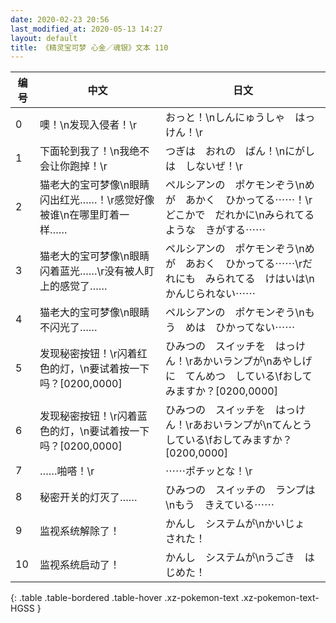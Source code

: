 ```yaml
---
date: 2020-02-23 20:56
last_modified_at: 2020-05-13 14:27
layout: default
title: 《精灵宝可梦 心金／魂银》文本 110
---
```

| 编号 | 中文 | 日文 |
| ---- | ---- | ---- |
| 0 | 噢！\n发现入侵者！\r | おっと！\nしんにゅうしゃ　はっけん！\r |
| 1 | 下面轮到我了！\n我绝不会让你跑掉！\r | つぎは　おれの　ばん！\nにがしは　しないぜ！\r |
| 2 | 猫老大的宝可梦像\n眼睛闪出红光……！\r感觉好像被谁\n在哪里盯着一样…… | ペルシアンの　ポケモンぞう\nめが　あかく　ひかってる⋯⋯！\rどこかで　だれかに\nみられてるような　きがする⋯⋯ |
| 3 | 猫老大的宝可梦像\n眼睛闪着蓝光……\r没有被人盯上的感觉了…… | ペルシアンの　ポケモンぞう\nめが　あおく　ひかってる⋯⋯\rだれにも　みられてる　けはいは\nかんじられない⋯⋯ |
| 4 | 猫老大的宝可梦像\n眼睛不闪光了…… | ペルシアンの　ポケモンぞう\nもう　めは　ひかってない⋯⋯ |
| 5 | 发现秘密按钮！\r闪着红色的灯，\n要试着按一下吗？[0200,0000] | ひみつの　スイッチを　はっけん！\rあかいランプが\nあやしげに　てんめつ　している\fおしてみますか？[0200,0000] |
| 6 | 发现秘密按钮！\r闪着蓝色的灯，\n要试着按一下吗？[0200,0000] | ひみつの　スイッチを　はっけん！\rあおいランプが\nてんとう　している\fおしてみますか？[0200,0000] |
| 7 | ……啪嗒！\r | ⋯⋯ポチッとな！\r |
| 8 | 秘密开关的灯灭了…… | ひみつの　スイッチの　ランプは\nもう　きえている⋯⋯ |
| 9 | 监视系统解除了！ | かんし　システムが\nかいじょ　された！ |
| 10 | 监视系统启动了！ | かんし　システムが\nうごき　はじめた！ |
{: .table .table-bordered .table-hover .xz-pokemon-text .xz-pokemon-text-HGSS }